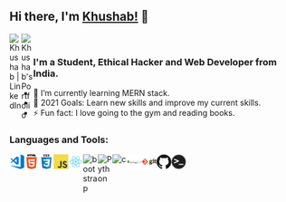 ## Hi there, I'm [Khushab!](https://github.com/khushab) 👋

<a href="https://www.linkedin.com/in/khushab/">
  <img align="left" alt="Khushab | LinkedIn" width="21px" src="https://icon-library.com/images/linkedin-icon-black-and-white/linkedin-icon-black-and-white-24.jpg" />
</a>
<a href="https://portfolio-3f554.web.app/">
  <img align="left" alt="Khushab's Portfolio" width="21px" src="https://cdn4.iconfinder.com/data/icons/software-line/32/software-line-02-512.png" />
</a>
<br />

### I'm a Student, Ethical Hacker and Web Developer from India.

- 🌱 I’m currently learning MERN stack.
- 🥅 2021 Goals: Learn new skills and improve my current skills.
- ⚡ Fun fact: I love going to the gym and reading books.
  <br />

### Languages and Tools:

<img align="left" alt="Visual Studio Code" width="26px" src="https://raw.githubusercontent.com/github/explore/80688e429a7d4ef2fca1e82350fe8e3517d3494d/topics/visual-studio-code/visual-studio-code.png" />
<img align="left" alt="html5" width="26px" src="https://raw.githubusercontent.com/github/explore/80688e429a7d4ef2fca1e82350fe8e3517d3494d/topics/html/html.png" />
<img align="left" alt="CSS3" width="26px" src="https://raw.githubusercontent.com/github/explore/80688e429a7d4ef2fca1e82350fe8e3517d3494d/topics/css/css.png" />
<img align="left" alt="javascript" width="26px" src="https://raw.githubusercontent.com/github/explore/80688e429a7d4ef2fca1e82350fe8e3517d3494d/topics/javascript/javascript.png" />
<img align="left" alt="React" width="26px" src="https://raw.githubusercontent.com/github/explore/80688e429a7d4ef2fca1e82350fe8e3517d3494d/topics/react/react.png" />
<img align="left" alt="bootstrap" width="26px" src="https://cdn.iconscout.com/icon/free/png-256/bootstrap-7-1175254.png" />
<img align="left" alt="Python" width="26px" src="https://www.pngitem.com/pimgs/m/31-312064_programming-icon-png-python-logo-512-transparent-png.png" />
<img align="left" alt="c" width="26px" src="https://img.icons8.com/color/452/c-programming.png" />
<img align="left" alt="MongoDB" width="26px" src="https://raw.githubusercontent.com/github/explore/80688e429a7d4ef2fca1e82350fe8e3517d3494d/topics/mongodb/mongodb.png" />
<img align="left" alt="git" width="26px" src="https://raw.githubusercontent.com/github/explore/80688e429a7d4ef2fca1e82350fe8e3517d3494d/topics/git/git.png" />
<img align="left" alt="GitHub" width="26px" src="https://raw.githubusercontent.com/github/explore/78df643247d429f6cc873026c0622819ad797942/topics/github/github.png" />
<img align="left" alt="terminal" width="26px" src="https://raw.githubusercontent.com/github/explore/80688e429a7d4ef2fca1e82350fe8e3517d3494d/topics/terminal/terminal.png" />
<br />
<br />
